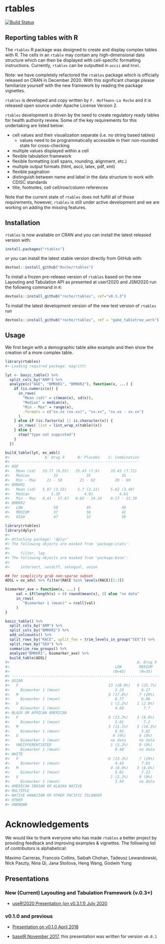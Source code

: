 
<!-- README.md is generated from README.Rmd. Please edit that file -->

# rtables

[![Build
Status](https://travis-ci.org/Roche/rtables.svg?branch=master)](https://travis-ci.org/Roche/rtables/)

## Reporting tables with R

The `rtables` R package was designed to create and display complex
tables with R. The cells in an `rtable` may contain any high-dimensional
data structure which can then be displayed with cell-specific formatting
instructions. Currently, `rtables` can be outputted in `ascii` and
`html`.

Note: we have completely refactored the `rtables` package which is
officially released on CRAN in December 2020. With this significant
change please familiarize yourself with the new framework by reading the
package vignettes.

`rtables` is developed and copy written by `F. Hoffmann-La Roche` and it
is released open source under Apache License Version 2.

`rtables` development is driven by the need to create regulatory ready
tables for health authority review. Some of the key requirements for
this undertaking are listed below:

  - cell values and their visualization separate (i.e. no string based
    tables)
      - values need to be programmatically accessible in their
        non-rounded state for cross-checking
  - multiple values displayed within a cell
  - flexible tabulation framework
  - flexible formatting (cell spans, rounding, alignment, etc.)
  - multiple output formats (html, ascii, latex, pdf, xml)
  - flexible pagination
  - distinguish between name and label in the data structure to work
    with CDISC standards
  - title, footnotes, cell cell/row/column references

Note that the current state of `rtables` does not fulfill all of those
requirements, however, `rtables` is still under active development and
we are working on adding the missing features.

## Installation

`rtables` is now available on CRAN and you can install the latest
released version with:

``` r
install.packages("rtables")
```

or you can install the latest stable version directly from GitHub with:

``` r
devtool::install_github("Roche/rtables")
```

To install a frozen pre-release version of `rtables` based on the new
Layouting and Tabulation API as presented at user\!2020 and JSM2020 run
the following command in `R`:

``` r
devtools::install_github("roche/rtables", ref="v0.3.3")
```

To install the latest development version of the new test version of
`rtables` run

``` r
devtools::install_github("roche/rtables", ref = "gabe_tabletree_work")
```

## Usage

We first begin with a demographic table alike example and then show the
creation of a more complex table.

``` r
library(rtables)
#> Loading required package: magrittr

lyt <- basic_table() %>%
  split_cols_by("ARM") %>%
  analyze(c("AGE", "BMRKR1", "BMRKR2"), function(x, ...) {
    if (is.numeric(x)) {
      in_rows(
        "Mean (sd)" = c(mean(x), sd(x)),
        "Median" = median(x),
        "Min - Max" = range(x),
        .formats = c("xx.xx (xx.xx)", "xx.xx", "xx.xx - xx.xx")
      )
    } else if (is.factor(x) || is.character(x)) {
      in_rows(.list = list_wrap_x(table)(x))
    } else {
      stop("type not supproted")
    }
  })

build_table(lyt, ex_adsl)
#>                A: Drug X      B: Placebo    C: Combination
#> ----------------------------------------------------------
#> AGE                                                       
#>   Mean (sd)   33.77 (6.55)   35.43 (7.9)     35.43 (7.72) 
#>   Median           33             35              35      
#>   Min - Max     21 - 50        21 - 62         20 - 69    
#> BMRKR1                                                    
#>   Mean (sd)   5.97 (3.55)     5.7 (3.31)     5.62 (3.49)  
#>   Median          5.39           4.81            4.61     
#>   Min - Max   0.41 - 17.67   0.65 - 14.24    0.17 - 21.39 
#> BMRKR2                                                    
#>   LOW              50             45              40      
#>   MEDIUM           37             56              42      
#>   HIGH             47             33              50
```

``` r
library(rtables)
library(dplyr)
#> 
#> Attaching package: 'dplyr'
#> The following objects are masked from 'package:stats':
#> 
#>     filter, lag
#> The following objects are masked from 'package:base':
#> 
#>     intersect, setdiff, setequal, union

## for simplicity grab non-sparse subset
ADSL = ex_adsl %>% filter(RACE %in% levels(RACE)[1:3])

biomarker_ave = function(x, ...) {
     val = if(length(x) > 0) round(mean(x), 2) else "no data"
     in_rows(
        "Biomarker 1 (mean)" = rcell(val)
     )
}

basic_table() %>%
  split_cols_by("ARM") %>%
  split_cols_by("BMRKR2") %>%
  add_colcounts() %>%
  split_rows_by("RACE", split_fun = trim_levels_in_group("SEX")) %>%
  split_rows_by("SEX") %>%
  summarize_row_groups() %>%
  analyze("BMRKR1", biomarker_ave) %>%
  build_table(ADSL)
#>                                                          A: Drug X                            B: Placebo                           C: Combination           
#>                                                LOW        MEDIUM        HIGH         LOW         MEDIUM       HIGH         LOW         MEDIUM        HIGH   
#>                                               (N=45)      (N=35)       (N=46)       (N=42)       (N=48)      (N=31)       (N=40)       (N=39)       (N=47)  
#> ------------------------------------------------------------------------------------------------------------------------------------------------------------
#> ASIAN                                                                                                                                                       
#>   F                                         13 (28.9%)   9 (25.7%)   19 (41.3%)   9 (21.4%)    18 (37.5%)    9 (29%)    13 (32.5%)   9 (23.1%)    17 (36.2%)
#>     Biomarker 1 (mean)                         5.23        6.17         5.38         5.64         5.55        4.33         5.46         5.48         5.19   
#>   M                                         8 (17.8%)     7 (20%)    10 (21.7%)   12 (28.6%)   10 (20.8%)   8 (25.8%)   5 (12.5%)    11 (28.2%)    16 (34%) 
#>     Biomarker 1 (mean)                         6.77        6.06         5.54         4.9          4.98        6.81         6.53         5.47         4.98   
#>   U                                          1 (2.2%)    1 (2.9%)      0 (0%)       0 (0%)       0 (0%)     1 (3.2%)      0 (0%)      1 (2.6%)     1 (2.1%) 
#>     Biomarker 1 (mean)                         4.68         7.7       no data      no data      no data       6.97       no data       11.93         9.01   
#> BLACK OR AFRICAN AMERICAN                                                                                                                                   
#>   F                                         6 (13.3%)    3 (8.6%)    9 (19.6%)    6 (14.3%)    8 (16.7%)    2 (6.5%)    7 (17.5%)    4 (10.3%)     3 (6.4%) 
#>     Biomarker 1 (mean)                         5.01         7.2         6.79         6.15         5.26        8.57         5.72         5.76         4.58   
#>   M                                         5 (11.1%)    5 (14.3%)    2 (4.3%)     3 (7.1%)    5 (10.4%)    4 (12.9%)    4 (10%)     5 (12.8%)    5 (10.6%) 
#>     Biomarker 1 (mean)                         6.92        5.82        11.66         4.46         6.14        8.47         6.16         5.25         4.83   
#>   U                                           0 (0%)      0 (0%)       0 (0%)       0 (0%)       0 (0%)      0 (0%)      1 (2.5%)     1 (2.6%)      0 (0%)  
#>     Biomarker 1 (mean)                       no data      no data     no data      no data      no data      no data       2.79         9.82       no data  
#>   UNDIFFERENTIATED                           1 (2.2%)     0 (0%)       0 (0%)       0 (0%)       0 (0%)      0 (0%)       2 (5%)       0 (0%)       0 (0%)  
#>     Biomarker 1 (mean)                         9.48       no data     no data      no data      no data      no data       6.46       no data      no data  
#> WHITE                                                                                                                                                       
#>   F                                         6 (13.3%)     7 (20%)     4 (8.7%)    5 (11.9%)    6 (12.5%)    6 (19.4%)    6 (15%)      3 (7.7%)     2 (4.3%) 
#>     Biomarker 1 (mean)                         4.43        7.83         4.52         6.42         5.07        7.83         6.71         5.87         10.7   
#>   M                                          4 (8.9%)    3 (8.6%)     2 (4.3%)    6 (14.3%)     1 (2.1%)    1 (3.2%)      2 (5%)     5 (12.8%)     3 (6.4%) 
#>     Biomarker 1 (mean)                         5.81        7.23         1.39         4.72         4.58        12.87        2.3          5.1          5.98   
#>   U                                          1 (2.2%)     0 (0%)       0 (0%)      1 (2.4%)      0 (0%)      0 (0%)       0 (0%)       0 (0%)       0 (0%)  
#>     Biomarker 1 (mean)                         3.94       no data     no data        3.77       no data      no data     no data      no data      no data  
#> AMERICAN INDIAN OR ALASKA NATIVE                                                                                                                            
#> MULTIPLE                                                                                                                                                    
#> NATIVE HAWAIIAN OR OTHER PACIFIC ISLANDER                                                                                                                   
#> OTHER                                                                                                                                                       
#> UNKNOWN
```

# Acknowledgements

We would like to thank everyone who has made `rtables` a better project
by providing feedback and improving examples & vignettes. The following
list of contributors is alphabetical:

Maximo Carreras, Francois Collins, Saibah Chohan, Tadeusz Lewandowski,
Nick Paszty, Nina Qi, Jana Stoilova, Heng Wang, Godwin Yung

## Presentations

### New (Current) Layouting and Tabulation Framework (v.0.3+)

  - [useR\!2020 Presentation (on v0.3.1.1)
    July 2020](https://www.youtube.com/watch?v=CBQzZ8ZhXLA)

### v0.1.0 and previous

  - [Presentation on v0.1.0
    April 2018](https://docs.google.com/presentation/d/1bpdBDp4PZdZ4hCsfaPkAuHDVnJmtp7WBIZ19oKMDq0M/edit?usp=sharing)

  - [baselR November
    2017](https://docs.google.com/presentation/d/1V28AVo9aVNfw2FTuRgQyM4BJKalVQMFD8lKUD2KlzKI/edit?usp=sharing),
    this presentation was written for version `v0.0.1`
